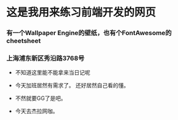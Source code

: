 # 这是我用来练习前端开发的网页
### 有一个Wallpaper Engine的壁纸，也有个FontAwesome的cheetsheet
### 上海浦东新区秀沿路3768号
+ 不知道这里能不能拿来当日记呢

+ 今天加班居然有需求了。
还好居然自己看的懂。
+ 不然就要GG了是吧。
+ 今天去杰拉网咖。

